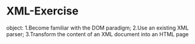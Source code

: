 # XML-Exercise
object:
1.Become familiar with the DOM paradigm;
2.Use an existing XML parser;
3.Transform the content of an XML document into an HTML page
